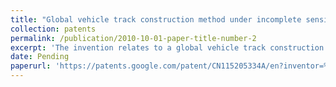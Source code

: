 ```yaml
---
title: "Global vehicle track construction method under incomplete sensing data"
collection: patents
permalink: /publication/2010-10-01-paper-title-number-2
excerpt: 'The invention relates to a global vehicle track construction method under incomplete sensing data, which comprises the following steps: constructing a vehicle cross-domain track extraction model, and tracking and extracting vehicle tracks under multiple cameras by combining vehicle running traffic characteristics; performing primary camera space coordinate conversion by using camera calibration, and smoothing vehicle track data acquired by a radar; extracting space-time characteristics from vehicle track data, constructing a space-time synchronous optimization model according to the space-time characteristics, unifying the space-time coordinates of the multiple sensors, and fusing camera data and radar data; and establishing a track completion evaluation index, fusing the space-time interaction characteristics of the vehicle track, constructing a vehicle track completion model, and performing completion repair on the missing track. Compared with the prior art, the method has the advantages that the multi-sensor data are fused to complement the advantages, the space-time characteristics of the vehicle track are considered, and the integrity and the reliability of the vehicle track can be effectively improved by the provided track complementing method.'
date: Pending
paperurl: 'https://patents.google.com/patent/CN115205334A/en?inventor=%E8%B5%B5%E8%81%AA&assignee=%E5%90%8C%E6%B5%8E%E5%A4%A7%E5%AD%A6&oq=%E8%B5%B5%E8%81%AA+%E5%90%8C%E6%B5%8E%E5%A4%A7%E5%AD%A6&page=1'
---
```


